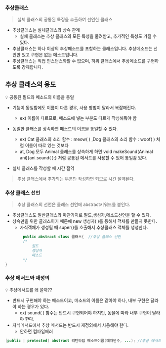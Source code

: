 ### **추상클래스**

> 실체 클래스의 공통된 특징을 추출하여 선언한 클래스
> 
- 추상클래스는 실체클래스와 상속 관계
    - 실체 클래스는 추상 클래스의 모든 특성을 물려받고, 추가적인 특성도 가질 수 있다.
- 추상클래스는 하나 이상의 추상메소드를 포함하는 클래스입니다. 추상메소드는 선언만 있고 구현은 없는 메소드입니다.
- 추상클래스는 직접 인스턴스화할 수 없으며, 하위 클래스에서 추상메소드를 구현하도록 강제합니다.
## 추상 클래스의 용도

<aside>
💡  공통된 필드와 메소드의 이름을 통일

</aside>

- 기능이 동일함에도 이름이 다른 경우, 사용 방법이 달라서 복잡해진다.
    - ex) 이름이 다르므로, 메소드에 넣는 부분도 다르게 작성해줘야 함

- 동일한 클래스를 상속하면 메소드의 이름을 통일할 수 있다.
    - ex) Cat 클래스의 소리 함수 : meow( ) ,Dog 클래스의 소리 함수 : woof( ) 처럼 이름이 따로 있는 것보다
    - at, Dog 모두 Animal 클래스를 상속하게 하면 void makeSound(Animal ani){ani.sound( );} 처럼 공통된 메서드를 사용할 수 있어 통일감 있다.

- 실체 클래스를 작성할 때 시간 절약

> 추상 클래스에서 추가되는 부분만 작성하면 되므로 시간 절약된다.
> 

### 추상 클래스 선언

> 추상 클래스의 선언은 클래스 선언에 abstract키워드를 붙인다.
> 
- 추상클래스도 일반클래스와 마찬가지로 필드,생성자,메소드선언을 할 수 있다.
- 상속만을 위한 클래스이기 때문에 new 생성자( )를 통해서 객체를 만들지 못한다.
    - 자식객체가 생성될 때  super()를 호출해서 추상클래스 객체를 생성한다.

```java
		public abstract class 클래스{  //추상 클래스 선언
		/*
			필드
			생성자
			메소드
		*/
}
```

### 추상 메서드와 재정의

<aside>
💡 추상메서드를 왜 쓸까??

</aside>

- 반드시 구현해야 하는 메소드이고, 메소드의 이름은 같아야 하나, 내부 구현은 달라야 하는 경우가 있다.
    - ex) sound( ) 함수는 반드시 구현되어야 하지만, 동물에 따라 내부 구현이 달라야 한다.
- 자식메서드에서 추상 메서드는 반드시 재정의해서 사용해야 한다.
    - 안하면 컴파일에러

```java
[public | protected] abstract 리턴타입 메소드이름(매개변수, ...); //추상 메서드 선언
```
